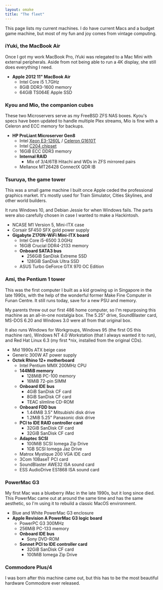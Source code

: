 ```yaml
---
layout: omake
title: "The fleet"
---
```

This page lists my current machines. I do have current Macs and a budget game machine, but most of my fun and joy comes from vintage computing.

### iYuki, the MacBook Air

Once I got my work MacBook Pro, iYuki was relegated to a Mac Mini with external peripherals. Aside from not being able to run a 4K display, she still does everything I need.

* **Apple 2012 11" MacBook Air**
    * Intel Core i5 1.7GHz
    * 8GiB DDR3-1600 memory
    * 64GiB TS064E Apple SSD

### Kyou and Mio, the companion cubes

These two Microservers serve as my FreeBSD ZFS NAS boxes. Kyou's specs have been updated to handle multiple Plex streams, Mio is fine with a Celeron and ECC memory for backups.

* **HP ProLiant Microserver Gen8**
    * Intel [Xeon E3-1260L] / [Celeron G1610T]
    * Intel [C204 chipset]
    * 16GiB ECC DDR3 memory
    * **Internal RAID**
        * Mix of 3/4/6TB Hitachi and WDs in ZFS mirrored pairs
    * Mellanox MT26428 ConnectX QDR IB

[Xeon E3-1260L]: https://ark.intel.com/products/52275/Intel-Xeon-Processor-E3-1260L-8M-Cache-2_40-GHz
[Celeron G1610T]: https://ark.intel.com/products/71074
[C204 chipset]: http://ark.intel.com/products/52804/Intel-BD82C204-PCH

### Tsuruya, the game tower

This was a small game machine I built once Apple ceded the professional graphics market. It's mostly used for Train Simulator, Cities Skylines, and other world builders.

It runs Windows 10, and Debian Jessie for when Windows fails. The parts were also carefully chosen in case I wanted to make a Hackintosh.

* NCASE M1 Version 5, Mini-ITX case
* Corsair SF450 SFX gold power supply
* **Gigabyte Z170N-WiFi Mini-ITX board**
    * Intel Core i5-6500 3.0GHz
    * 16GiB Crucial DDR4-2133 memory
    * **Onboard SATA3 bus**
        * 256GiB SanDisk Extreme SSD
        * 128GiB SanDisk Ultra SSD
    * ASUS Turbo GeForce GTX 970 OC Edition

### Ami, the Pentium 1 tower

This was the first computer I built as a kid growing up in Singapore in the late 1990s, with the help of the wonderful former Make Fine Computer in Funan Centre. It still runs today, save for a new PSU and memory.

My parents threw out our first 486 home computer, so I'm repurposing this machine as an all-in-one nostalgia box. The 5.25" drive, SoundBlaster card, MS-DOS 6.20 and Windows 3.0 were all from that original box.

It also runs Windows for Workgroups, Windows 95 (the first OS this machine ran), Windows NT 4.0 Workstation (that I always wanted it to run), and Red Hat Linux 6.3 (my first \*nix, installed from the original CDs).

* Mid 1990s ATX beige case
* Generic 300W AT power supply
* **Octek Rhino 12+ motherboard**
    * Intel Pentium MMX 200MHz CPU
    * **144MiB memory**
        * 128MiB PC-100 memory
        * 16MiB 72-pin SIMM
    * **Onboard IDE bus**
        * 4GiB SanDisk CF card
        * 8GiB SanDisk CF card
        * TEAC slimline CD-ROM
    * **Onboard FDD bus**
        * 1.44MiB 3.5" Mitsubishi disk drive
        * 1.2MiB 5.25" Panasonic disk drive
    * **PCI to IDE RAID controller card**
        * 32GiB SanDisk CF card
        * 32GiB SanDisk CF card
    * **Adaptec SCSI**
        * 100MiB SCSI Iomega Zip Drive
        * 1GB SCSI Iomega Jaz Drive
    * Matrox Mystique 200 VGA IDE card
    * 3Com 10BaseT PCI card
    * SoundBlaster AWE32 ISA sound card
    * ESS AudioDrive ES1868 ISA sound card

### PowerMac G3

My first Mac was a blueberry iMac in the late 1990s, but it long since died. This PowerMac came out at around the same time and has the same aesthetic, so I'm using it to rebuild a classic MacOS environment. 

* Blue and White PowerMac G3 enclosure
* **Apple Revision A PowerMac G3 logic board**
    * PowerPC G3 300MHz
    * 256MiB PC-133 memory
    * **Onboard IDE bus**
        * Sony DVD-ROM
    * **Sonnet PCI to IDE controller card**
        * 32GiB SanDisk CF card
        * 100MiB Iomega Zip Drive

### Commodore Plus/4

I was born after this machine came out, but this has to be the most beautiful hardware Commodore ever released.
